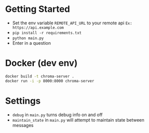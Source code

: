 # Getting Started
* Set the env variable `REMOTE_API_URL` to your remote api `Ex: https://api.example.com`
* `pip install -r requirements.txt`
* `python main.py`
* Enter in a question

# Docker (dev env)
```bash
docker build -t chroma-server .
docker run -i -p 8000:8000 chroma-server
```

# Settings
* `debug` in `main.py` turns debug info on and off
* `maintain_state` in `main.py` will attempt to maintain state between messages